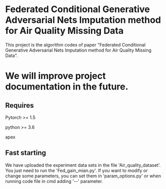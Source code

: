 # Federated Conditional Generative Adversarial Nets Imputation method for Air Quality Missing Data

This project is the algorithm codes of paper "Federated Conditional Generative Adversarial Nets Imputation method for Air Quality Missing Data".

# We will improve project documentation in the future.

## Requires 

Pytorch >= 1.5

python >= 3.6

apex 

## Fast starting
We have uploaded the experiment data sets in the file 'Air_quality_dataset'. You just need to run the 'Fed_gain_mian.py'. If you want to modify or change some 
parameters, you can set them in 'param_options.py' or when running code file in cmd adding '--' parameter.

